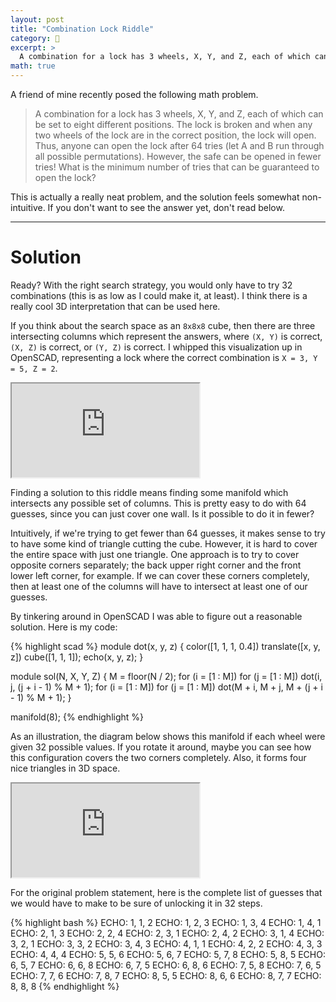 ```yaml
---
layout: post
title: "Combination Lock Riddle"
category: 🧩
excerpt: >
  A combination for a lock has 3 wheels, X, Y, and Z, each of which can be set to eight different positions. The lock is broken and when any two wheels of the lock are in the correct position, the lock will open. Thus, anyone can open the lock after 64 tries (let A and B run through all possible permutations). However, the safe can be opened in fewer tries! What is the minimum number of tries that can be guaranteed to open the lock?
math: true
---
```


A friend of mine recently posed the following math problem.

> A combination for a lock has 3 wheels, X, Y, and Z, each of which can be set to eight different positions. The lock is broken and when any two wheels of the lock are in the correct position, the lock will open. Thus, anyone can open the lock after 64 tries (let A and B run through all possible permutations). However, the safe can be opened in fewer tries! What is the minimum number of tries that can be guaranteed to open the lock?

This is actually a really neat problem, and the solution feels somewhat non-intuitive. If you don't want to see the answer yet, don't read below.

------

# Solution

Ready? With the right search strategy, you would only have to try 32 combinations (this is as low as I could make it, at least). I think there is a really cool 3D interpretation that can be used here.

If you think about the search space as an `8x8x8` cube, then there are three intersecting columns which represent the answers, where `(X, Y)` is correct, `(X, Z)` is correct, or `(Y, Z)` is correct. I whipped this visualization up in OpenSCAD, representing a lock where the correct combination is `X = 3, Y = 5, Z = 2`.

<iframe id="vs_iframe" src="https://www.viewstl.com/?embedded&url=https%3A%2F%2Fben.bolte.cc%2Fimages%2Friddles%2Fcombo.stl"></iframe>

Finding a solution to this riddle means finding some manifold which intersects any possible set of columns. This is pretty easy to do with 64 guesses, since you can just cover one wall. Is it possible to do it in fewer?

Intuitively, if we're trying to get fewer than 64 guesses, it makes sense to try to have some kind of triangle cutting the cube. However, it is hard to cover the entire space with just one triangle. One approach is to try to cover opposite corners separately; the back upper right corner and the front lower left corner, for example. If we can cover these corners completely, then at least one of the columns will have to intersect at least one of our guesses.

By tinkering around in OpenSCAD I was able to figure out a reasonable solution. Here is my code:

{% highlight scad %}
module dot(x, y, z) {
    color([1, 1, 1, 0.4])
        translate([x, y, z])
            cube([1, 1, 1]);
    echo(x, y, z);
}

module sol(N, X, Y, Z) {
    M = floor(N / 2);
    for (i = [1 : M])
        for (j = [1 : M])
            dot(i, j, (j + i - 1) % M + 1);
    for (i = [1 : M])
        for (j = [1 : M])
            dot(M + i, M + j, M + (j + i - 1) % M + 1);
}

manifold(8);
{% endhighlight %}

As an illustration, the diagram below shows this manifold if each wheel were given 32 possible values. If you rotate it around, maybe you can see how this configuration covers the two corners completely. Also, it forms four nice triangles in 3D space.

<iframe id="vs_iframe" src="https://www.viewstl.com/?embedded&url=https%3A%2F%2Fben.bolte.cc%2Fimages%2Friddles%2Fmanifold.stl"></iframe>

For the original problem statement, here is the complete list of guesses that we would have to make to be sure of unlocking it in 32 steps.

{% highlight bash %}
ECHO: 1, 1, 2
ECHO: 1, 2, 3
ECHO: 1, 3, 4
ECHO: 1, 4, 1
ECHO: 2, 1, 3
ECHO: 2, 2, 4
ECHO: 2, 3, 1
ECHO: 2, 4, 2
ECHO: 3, 1, 4
ECHO: 3, 2, 1
ECHO: 3, 3, 2
ECHO: 3, 4, 3
ECHO: 4, 1, 1
ECHO: 4, 2, 2
ECHO: 4, 3, 3
ECHO: 4, 4, 4
ECHO: 5, 5, 6
ECHO: 5, 6, 7
ECHO: 5, 7, 8
ECHO: 5, 8, 5
ECHO: 6, 5, 7
ECHO: 6, 6, 8
ECHO: 6, 7, 5
ECHO: 6, 8, 6
ECHO: 7, 5, 8
ECHO: 7, 6, 5
ECHO: 7, 7, 6
ECHO: 7, 8, 7
ECHO: 8, 5, 5
ECHO: 8, 6, 6
ECHO: 8, 7, 7
ECHO: 8, 8, 8
{% endhighlight %}
